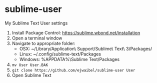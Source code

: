 sublime-user
============

My Sublime Text User settings

1. Install Package Control: https://sublime.wbond.net/installation
2. Open a terminal window
3. Navigate to appropriate folder:
   * OSX: ~/Library/Application\ Support/Sublime\ Text\ 3/Packages/
   * Linux: ~/.config/sublime-text/Packages
   * Windows: %APPDATA%\Sublime Text/Packages
4. `mv User User.BAK`
5. `git clone https://github.com/ejwaibel/sublime-user User`
6. Open Sublime Text
